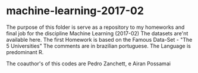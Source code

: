 # machine-learning-2017-02
The purpose of this folder is serve as a repository to my homeworks and final job for the discipline Machine Learning (2017-02) 
The datasets are'nt available here.
The first Homework is based on the Famous Data-Set - "The 5 Universities"
The comments are in brazilian portuguese.
The Language is predominant R.

The coauthor's of this codes are Pedro Zanchett, e Airan Possamai
